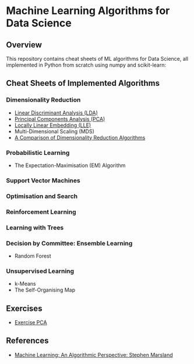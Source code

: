 # Machine Learning Algorithms for Data Science


## Overview

This repository contains cheat sheets of ML algorithms for Data Science, all implemented in Python from scratch using numpy and scikit-learn:

## Cheat Sheets of Implemented Algorithms

### Dimensionality Reduction

- [Linear Discriminant Analysis (LDA)](LDA.ipynb)
- [Principal Components Analysis (PCA)](PCA.ipynb)
- [Locally Linear Embedding (LLE)](LLE.ipynb)
- Multi-Dimensional Scaling (MDS)
- [A Comparison of Dimensionality Reduction Algorithms](DimensionalityReduction.ipynb)

### Probabilistic Learning

- The Expectation-Maximisation (EM) Algorithm

### Support Vector Machines 

### Optimisation and Search

### Reinforcement Learning

### Learning with Trees

### Decision by Committee: Ensemble Learning

- Random Forest

### Unsupervised Learning

- k-Means
- The Self-Organising Map

## Exercises

- [Exercise PCA](Exercise_PCA.ipynb)

## References

- [Machine Learning: An Algorithmic Perspective: Stephen Marsland ](http://dai.fmph.uniba.sk/courses/ICI/References/marsland.machine-learning.2ed.2015.pdf)


